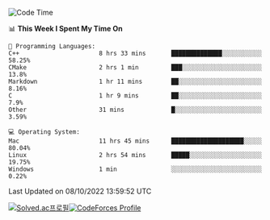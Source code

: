 
<!--START_SECTION:waka-->
![Code Time](http://img.shields.io/badge/Code%20Time-2%2C042%20hrs%2040%20mins-blue)

📊 **This Week I Spent My Time On** 

```text
💬 Programming Languages: 
C++                      8 hrs 33 mins       ██████████████░░░░░░░░░░░   58.25% 
CMake                    2 hrs 1 min         ███░░░░░░░░░░░░░░░░░░░░░░   13.8% 
Markdown                 1 hr 11 mins        ██░░░░░░░░░░░░░░░░░░░░░░░   8.16% 
C                        1 hr 9 mins         ██░░░░░░░░░░░░░░░░░░░░░░░   7.9% 
Other                    31 mins             █░░░░░░░░░░░░░░░░░░░░░░░░   3.59%

💻 Operating System: 
Mac                      11 hrs 45 mins      ████████████████████░░░░░   80.04% 
Linux                    2 hrs 54 mins       █████░░░░░░░░░░░░░░░░░░░░   19.75% 
Windows                  1 min               ░░░░░░░░░░░░░░░░░░░░░░░░░   0.22%

```


 Last Updated on 08/10/2022 13:59:52 UTC
<!--END_SECTION:waka-->
[![Solved.ac프로필](http://mazassumnida.wtf/api/generate_badge?boj=hckim96)](https://solved.ac/hckim96)[![CodeForces Profile](https://cf.leed.at?id=hckim96)](https://codeforces.com/profile/hckim96)
